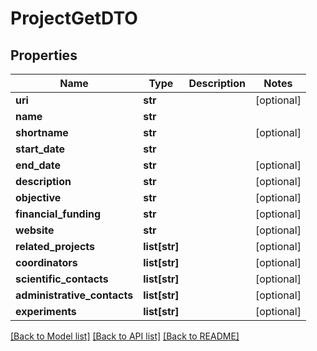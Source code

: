 # ProjectGetDTO

## Properties
Name | Type | Description | Notes
------------ | ------------- | ------------- | -------------
**uri** | **str** |  | [optional] 
**name** | **str** |  | 
**shortname** | **str** |  | [optional] 
**start_date** | **str** |  | 
**end_date** | **str** |  | [optional] 
**description** | **str** |  | [optional] 
**objective** | **str** |  | [optional] 
**financial_funding** | **str** |  | [optional] 
**website** | **str** |  | [optional] 
**related_projects** | **list[str]** |  | [optional] 
**coordinators** | **list[str]** |  | [optional] 
**scientific_contacts** | **list[str]** |  | [optional] 
**administrative_contacts** | **list[str]** |  | [optional] 
**experiments** | **list[str]** |  | [optional] 

[[Back to Model list]](../README.md#documentation-for-models) [[Back to API list]](../README.md#documentation-for-api-endpoints) [[Back to README]](../README.md)


